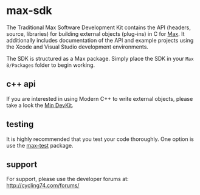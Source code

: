 # max-sdk

The Traditional Max Software Development Kit contains the API (headers, source, libraries) for building external objects (plug-ins) in C for [Max](https://cycling74.com/products/max-features). It additionally includes documentation of the API and example projects using the Xcode and Visual Studio development environments.

The SDK is structured as a Max package. Simply place the SDK in your `Max 8/Packages` folder to begin working.

## c++ api

If you are interested in using Modern C++ to write external objects, please take a look the [Min DevKit](https://github.com/Cycling74/min-devkit).

## testing

It is highly recommended that you test your code thoroughly. One option is use the [max-test](https://github.com/Cycling74/max-test) package.

## support
 
For support, please use the developer forums at:
http://cycling74.com/forums/

